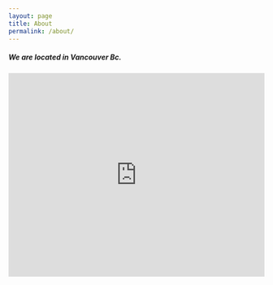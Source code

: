 ```yaml
---
layout: page
title: About
permalink: /about/
---
```

<h5>
<p> 
We are located in Vancouver Bc. 
</p>
<h5>

<iframe height="400px" width="100%" frameBorder="0" scrolling="no"
    src="https://maps.googleapis.com/maps/api/staticmap?center=vancouver,+bc&zoom=13&scale=false&size=600x300&maptype=roadmap&key=AIzaSyD1ExJTCp6nJcKO3pOQqd9aO4Lh52Xvxe8&format=png&visual_refresh=true&markers=size:mid%7Ccolor:0xff0000%7Clabel:1%7Cvancouver,+bc&markers=size:mid%7Ccolor:0xff0000%7Clabel:1%7Cvancouver,+bc">
</iframe>
